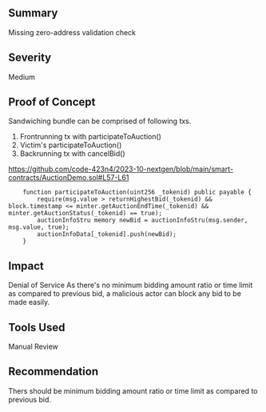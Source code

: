 ## Summary

Missing zero-address validation check

## Severity

Medium

## Proof of Concept
Sandwiching bundle can be comprised of following txs.

1) Frontrunning tx with participateToAuction()
2) Victim's participateToAuction()
3) Backrunning tx with cancelBid()

https://github.com/code-423n4/2023-10-nextgen/blob/main/smart-contracts/AuctionDemo.sol#L57-L61
```solidity
    function participateToAuction(uint256 _tokenid) public payable {
        require(msg.value > returnHighestBid(_tokenid) && block.timestamp <= minter.getAuctionEndTime(_tokenid) && minter.getAuctionStatus(_tokenid) == true);
        auctionInfoStru memory newBid = auctionInfoStru(msg.sender, msg.value, true);
        auctionInfoData[_tokenid].push(newBid);
    }
```

## Impact
Denial of Service
As there's no minimum bidding amount ratio or time limit as compared to previous bid, a malicious actor can block any bid to be made easily.

## Tools Used
Manual Review

## Recommendation
Thers should be minimum bidding amount ratio or time limit as compared to previous bid.